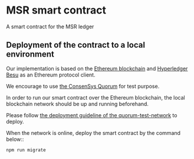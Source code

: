 # MSR smart contract

A smart contract for the MSR ledger

## Deployment of the contract to a local environment

Our implementation is based on the [Ethereum blockchain](https://ethereum.org/en/) and [Hyperledger Besu](https://www.hyperledger.org/use/besu) as an Ethereum protocol client.

We encourage to use [the ConsenSys Quorum](https://consensys.net/quorum/products/guides/getting-started-with-consensys-quorum/) for test purpose.

In order to run our smart contract over the Ethereum blockchain, the local blockchain network should be up and running beforehand.

Please follow [the deployment guideline of the quorum-test-network](https://consensys.net/quorum/products/guides/getting-started-with-consensys-quorum/) to deploy.

When the network is online, deploy the smart contract by the command below::

```
npm run migrate
```  
